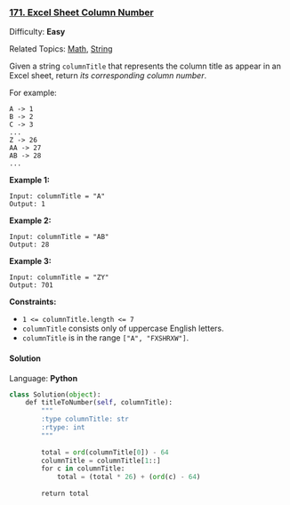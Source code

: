 ### [171\. Excel Sheet Column Number](https://leetcode.com/problems/excel-sheet-column-number/)

Difficulty: **Easy**  

Related Topics: [Math](https://leetcode.com/tag/math/), [String](https://leetcode.com/tag/string/)


Given a string `columnTitle` that represents the column title as appear in an Excel sheet, return _its corresponding column number_.

For example:

```
A -> 1
B -> 2
C -> 3
...
Z -> 26
AA -> 27
AB -> 28 
...
```

**Example 1:**

```
Input: columnTitle = "A"
Output: 1
```

**Example 2:**

```
Input: columnTitle = "AB"
Output: 28
```

**Example 3:**

```
Input: columnTitle = "ZY"
Output: 701
```

**Constraints:**

*   `1 <= columnTitle.length <= 7`
*   `columnTitle` consists only of uppercase English letters.
*   `columnTitle` is in the range `["A", "FXSHRXW"]`.


#### Solution

Language: **Python**

```python
class Solution(object):
    def titleToNumber(self, columnTitle):
        """
        :type columnTitle: str
        :rtype: int
        """
​
        total = ord(columnTitle[0]) - 64
        columnTitle = columnTitle[1::]
        for c in columnTitle:
            total = (total * 26) + (ord(c) - 64)
​
        return total
```